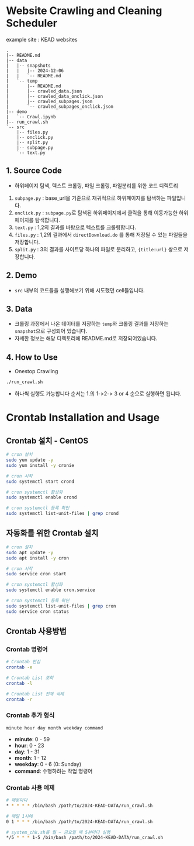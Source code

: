 # Website Crawling and Cleaning Scheduler
example site : KEAD websites
```
.
|-- README.md
|-- data
|   |-- snapshots
|   |   |-- 2024-12-06
|   |   `-- README.md
|   `-- temp
|       |-- README.md
|       |-- crawled_data.json
|       |-- crawled_data_onclick.json
|       |-- crawled_subpages.json
|       `-- crawled_subpages_onclick.json
|-- demo
|   `-- Crawl.ipynb
|-- run_crawl.sh
`-- src
    |-- files.py
    |-- onclick.py
    |-- split.py
    |-- subpage.py
    `-- text.py
```

## 1. Source Code
- 하위페이지 탐색, 텍스트 크롤링, 파일 크롤링, 파일분리를 위한 코드 디렉토리
1. `subpage.py` : base_url을 기준으로 재귀적으로 하위페이지를 탐색하는 파일입니다.
2. `onclick.py` : `subpage.py`로 탐색된 하위페이지에서 클릭을 통해 이동가능한 하위페이지를 탐색합니다.
3. `text.py` : 1,2의 결과를 바탕으로 텍스트를 크롤링합니다.
4. `files.py` : 1,2의 결과에서 `directDownload.do` 를 통해 저장될 수 있는 파일들을 저장합니다.
5. `split.py` : 3의 결과를 사이트당 하나의 파일로 분리하고, `{title:url}` 쌍으로 저장합니다.

## 2. Demo
- `src` 내부의 코드들을 실행해보기 위해 시도했던 cell들입니다.

## 3. Data
- 크롤링 과정에서 나온 데이터를 저장하는 `temp`와 크롤링 결과를 저장하는 `snapshot`으로 구성되어 있습니다.
- 자세한 정보는 해당 디렉토리에 README.md로 저장되어있습니다.

## 4. How to Use
- Onestop Crawling
```shell
./run_crawl.sh
```
- 하나씩 실행도 가능합니다 순서는 1.의 1->2-> 3 or 4 순으로 실행하면 됩니다.

# Crontab Installation and Usage

## Crontab 설치 - CentOS

```bash
# cron 설치
sudo yum update -y
sudo yum install -y cronie

# cron 시작
sudo systemctl start crond

# cron systemctl 활성화
sudo systemctl enable crond

# cron systemctl 등록 확인
sudo systemctl list-unit-files | grep crond
```

## 자동화를 위한 Crontab 설치

```bash
# cron 설치
sudo apt update -y
sudo apt install -y cron

# cron 시작
sudo service cron start

# cron systemctl 활성화
sudo systemctl enable cron.service

# cron systemctl 등록 확인
sudo systemctl list-unit-files | grep cron
sudo service cron status
```

## Crontab 사용방법

### Crontab 명령어

```bash
# Crontab 편집
crontab -e

# Crontab List 조회
crontab -l

# Crontab List 전체 삭제
crontab -r
```

### Crontab 추가 형식

```bash
minute hour day month weekday command
```

- **minute**: 0 - 59  
- **hour**: 0 - 23  
- **day**: 1 - 31  
- **month**: 1 - 12  
- **weekday**: 0 - 6 (0: Sunday)  
- **command**: 수행하려는 작업 명령어  

### Crontab 사용 예제

```bash
# 매분마다 
* * * * * /bin/bash /path/to/2024-KEAD-DATA/run_crawl.sh

# 매일 1시에 
0 1 * * * /bin/bash /path/to/2024-KEAD-DATA/run_crawl.sh

# system_chk.sh를 월 ~ 금요일 매 5분마다 실행
*/5 * * * 1-5 /bin/bash /path/to/2024-KEAD-DATA/run_crawl.sh
```
